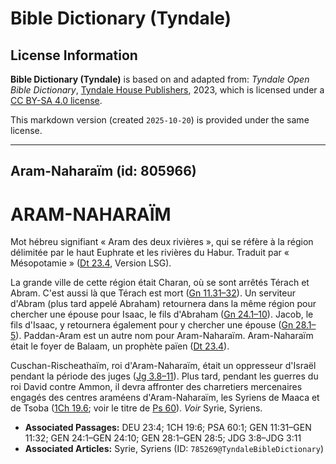 # Bible Dictionary (Tyndale)

## License Information

**Bible Dictionary (Tyndale)** is based on and adapted from: _Tyndale Open Bible Dictionary_, [Tyndale House Publishers](https://tyndaleopenresources.com/), 2023, which is licensed under a [CC BY-SA 4.0 license](https://creativecommons.org/licenses/by-sa/4.0/legalcode.en).

This markdown version (created `2025-10-20`) is provided under the same license.



--------------------------------

## Aram-Naharaïm (id: 805966)

ARAM\-NAHARAÏM
==============

Mot hébreu signifiant « Aram des deux rivières », qui se réfère à la région délimitée par le haut Euphrate et les rivières du Habur. Traduit par « Mésopotamie » ([Dt 23\.4](https://ref.ly/Deut23:4), Version LSG).

La grande ville de cette région était Charan, où se sont arrêtés Térach et Abram. C'est aussi là que Térach est mort ([Gn 11\.31–32](https://ref.ly/Gen11:31-Gen11:32)). Un serviteur d'Abram (plus tard appelé Abraham) retournera dans la même région pour chercher une épouse pour Isaac, le fils d'Abraham ([Gn 24\.1–10](https://ref.ly/Gen24:1-Gen24:10)). Jacob, le fils d'Isaac, y retournera également pour y chercher une épouse ([Gn 28\.1–5](https://ref.ly/Gen28:1-Gen28:5)). Paddan\-Aram est un autre nom pour Aram\-Naharaïm. Aram\-Naharaïm était le foyer de Balaam, un prophète païen ([Dt 23\.4](https://ref.ly/Deut23:4)).

Cuschan\-Rischeathaïm, roi d'Aram\-Naharaïm, était un oppresseur d'Israël pendant la période des juges ([Jg 3\.8–11](https://ref.ly/Judg3:8-Judg3:11)). Plus tard, pendant les guerres du roi David contre Ammon, il devra affronter des charretiers mercenaires engagés des centres araméens d'Aram\-Naharaïm, les Syriens de Maaca et de Tsoba ([1Ch 19\.6](https://ref.ly/1Chr19:6); voir le titre de [Ps 60](https://ref.ly/Ps60:1)). *Voir* Syrie, Syriens.

* **Associated Passages:** DEU 23:4; 1CH 19:6; PSA 60:1; GEN 11:31–GEN 11:32; GEN 24:1–GEN 24:10; GEN 28:1–GEN 28:5; JDG 3:8–JDG 3:11
* **Associated Articles:** Syrie, Syriens (ID: `785269@TyndaleBibleDictionary`)

